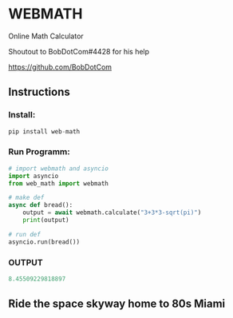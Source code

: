 # WEBMATH #

Online Math Calculator

Shoutout to BobDotCom#4428 for his help

https://github.com/BobDotCom

## Instructions ##

### Install: ###

```py
pip install web-math
```

### Run Programm: ###

```py
# import webmath and asyncio
import asyncio
from web_math import webmath

# make def
async def bread():
    output = await webmath.calculate("3+3*3-sqrt(pi)")
    print(output)

# run def
asyncio.run(bread())
```

### OUTPUT ###
```py
8.45509229818897
```


## Ride the space skyway home to 80s Miami ##
